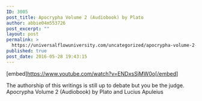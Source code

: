 ```yaml
---
ID: 3005
post_title: Apocrypha Volume 2 (Audiobook) by Plato
author: abbie04m553726
post_excerpt: ""
layout: post
permalink: >
  https://universalflowuniversity.com/uncategorized/apocrypha-volume-2-audiobook-by-plato/
published: true
post_date: 2016-05-28 19:43:15
---
```

[embed]https://www.youtube.com/watch?v=ENDxsSjMW0o[/embed]<br>
<p>The authorship of this writings is still up to debate but you be the judge.
Apocrypha Volume  2 (Audiobook) by Plato and Lucius Apuleius</p>